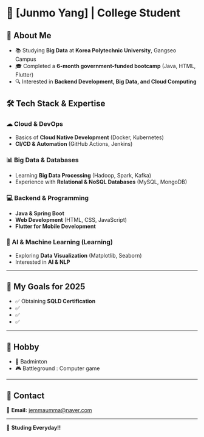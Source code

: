 # 🚀 [Junmo Yang] | College Student  

## 🎯 About Me  
- 📚 Studying **Big Data** at **Korea Polytechnic University**, Gangseo Campus  
- 🎓 Completed a **6-month government-funded bootcamp** (Java, HTML, Flutter)  
- 🔍 Interested in **Backend Development, Big Data, and Cloud Computing**  

## 🛠 Tech Stack & Expertise  

### ☁ Cloud & DevOps  
- Basics of **Cloud Native Development** (Docker, Kubernetes)  
- **CI/CD & Automation** (GitHub Actions, Jenkins)  

### 📊 Big Data & Databases  
- Learning **Big Data Processing** (Hadoop, Spark, Kafka)  
- Experience with **Relational & NoSQL Databases** (MySQL, MongoDB)  

### 💻 Backend & Programming  
- **Java & Spring Boot**  
- **Web Development** (HTML, CSS, JavaScript)  
- **Flutter for Mobile Development**   

### 🤖 AI & Machine Learning (Learning)  
- Exploring **Data Visualization** (Matplotlib, Seaborn)  
- Interested in **AI & NLP**  

---

## 🌟 My Goals for 2025

- ✅ Obtaining **SQLD Certification**
- ✅ 
- ✅
- ✅ 

---

## 🏡 Hobby

- 🏸 Badminton
- 🎮 Battleground : Computer game

---

## 📧 Contact

📩 **Email:** [jemmaumma@naver.com](mailto:jemmaumma@naver.com)    

---

🚀 **Studing Everyday!!**
